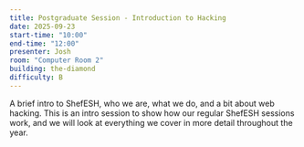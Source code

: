 ```yaml
---
title: Postgraduate Session - Introduction to Hacking
date: 2025-09-23
start-time: "10:00"
end-time: "12:00"
presenter: Josh
room: "Computer Room 2"
building: the-diamond
difficulty: B
---
```


A brief intro to ShefESH, who we are, what we do, and a bit about web hacking. This is an intro session to show how our regular ShefESH sessions work, and we will look at everything we cover in more detail throughout the year.

